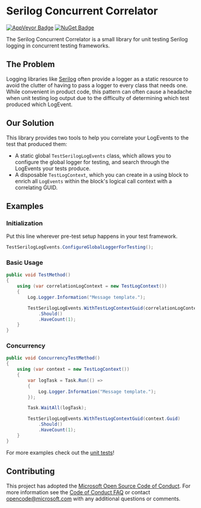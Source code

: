 # Serilog Concurrent Correlator

[![AppVeyor Badge](https://ci.appveyor.com/api/projects/status/wf2emjam7xsviebw/branch/master?svg=true)](https://ci.appveyor.com/project/SerilogUtilitiesConcurrentCorrelatorSA/serilog-utilities-concurrent-correlator/branch/master)
[![NuGet Badge](https://buildstats.info/nuget/Serilog.Utilities.ConcurrentCorrelator)](https://www.nuget.org/packages/Serilog.Utilities.ConcurrentCorrelator/)

The Serilog Concurrent Correlator is a small library for unit testing Serilog logging in concurrent testing frameworks.

## The Problem

Logging libraries like [Serilog](https://github.com/serilog/serilog) often provide a logger as a static resource to avoid the clutter of having to pass a logger to every class that needs one. While convenient in product code, this pattern can often cause a headache when unit testing log output due to the difficulty of determining which test produced which LogEvent.

## Our Solution

This library provides two tools to help you correlate your LogEvents to the test that produced them:
* A static global ```TestSerilogLogEvents``` class, which allows you to configure the global logger for testing, and search through the LogEvents your tests produce.
* A disposable ```TestLogContext```, which you can create in a using block to enrich all ```LogEvents``` within the block's logical call context with a correlating GUID.

## Examples

### Initialization
Put this line wherever pre-test setup happens in your test framework.

```csharp
TestSerilogLogEvents.ConfigureGlobalLoggerForTesting();
```

### Basic Usage

```csharp
public void TestMethod()
{
    using (var correlationLogContext = new TestLogContext())
    {
        Log.Logger.Information("Message template.");

        TestSerilogLogEvents.WithTestLogContextGuid(correlationLogContext.Guid)
            .Should()
            .HaveCount(1);
    }
}
```

### Concurrency

```csharp
public void ConcurrencyTestMethod()
{
    using (var context = new TestLogContext())
    {
        var logTask = Task.Run(() =>
        {
            Log.Logger.Information("Message template.");
        });

        Task.WaitAll(logTask);

        TestSerilogLogEvents.WithTestLogContextGuid(context.Guid)
            .Should()
            .HaveCount(1);
    }
}
```
For more examples check out the [unit tests](https://github.com/Microsoft/serilog-utilities-concurrent-correlator/tree/master/serilog-utilities-concurrent-correlator-tests)!

## Contributing

This project has adopted the [Microsoft Open Source Code of Conduct](https://opensource.microsoft.com/codeofconduct/). For more information see the [Code of Conduct FAQ](https://opensource.microsoft.com/codeofconduct/faq/) or contact [opencode@microsoft.com](mailto:opencode@microsoft.com) with any additional questions or comments.

